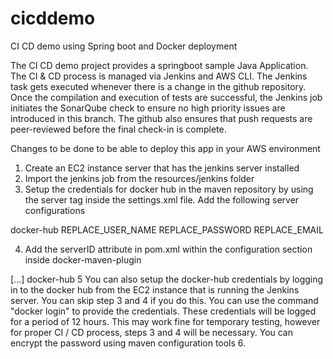 # cicddemo
CI CD demo using Spring boot and Docker deployment

The CI CD demo project provides a springboot sample Java Application. The CI & CD process is managed via Jenkins and AWS CLI. The Jenkins 
task gets executed whenever there is a change in the github repository. Once the compilation and execution of tests are successful, the 
Jenkins job initiates the SonarQube check to ensure no high priority issues are introduced in this branch. The github also ensures that
push requests are peer-reviewed before the final check-in is complete.

Changes to be done to be able to deploy this app in your AWS environment
1. Create an EC2 instance server that has the jenkins server installed
2. Import the jenkins job from the resources/jenkins folder
3. Setup the credentials for docker hub in the maven repository by using the server tag inside the settings.xml file. 
Add the following server configurations
<servers>
  <server>
    <id>docker-hub</id>
    <username>REPLACE_USER_NAME</username>
    <password>REPLACE_PASSWORD</password>
    <configuration>
      <email>REPLACE_EMAIL</email>
    </configuration>
  </server>
</servers>

4. Add the serverID attribute in pom.xml within the configuration section inside <artifactId>docker-maven-plugin</artifactId>
  <configuration>
      [...]
      <serverId>docker-hub</serverId>
    </configuration>
5  You can also setup the docker-hub credentials by logging in to the docker hub from the EC2 instance that is running the Jenkins server. 
You can skip step 3 and 4 if you do this. You can use the command "docker login" to provide the credentials. These credentials will be 
logged for a period of 12 hours. This may work fine for temporary testing, however for proper CI / CD process, steps 3 and 4 will be 
necessary. You can encrypt the password using maven configuration tools
6.



